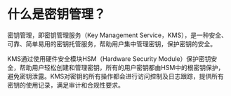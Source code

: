 # 什么是密钥管理？<a name="dew_01_0047"></a>

密钥管理，即密钥管理服务（Key Management Service，KMS），是一种安全、可靠、简单易用的密钥托管服务，帮助用户集中管理密钥，保护密钥的安全。

KMS通过使用硬件安全模块HSM（Hardware Security Module）保护密钥安全，帮助用户轻松创建和管理密钥，所有的用户密钥都由HSM中的根密钥保护，避免密钥泄露。KMS对密钥的所有操作都会进行访问控制及日志跟踪，提供所有密钥的使用记录，满足审计和合规性要求。

